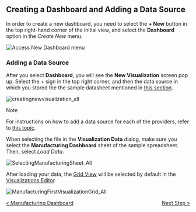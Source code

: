 ## Creating a Dashboard and Adding a Data Source

In order to create a new dashboard, you need to select the **+ New**
button in the top right-hand corner of the initial view, and select the
**Dashboard** option in the *Create New* menu.

![Access New Dashboard menu](images/create-new-dashboard.png)

### Adding a Data Source

After you select **Dashboard**, you will see the **New Visualization**
screen pop up. Select the + sign in the top right corner, and then the
data source in which you stored the the sample datasheet mentioned in
[this section](~/en/dashboard-tutorials/finance-dashboard/index.html#sample-datasheet).

![creatingnewvisualization\_all](images/creating-new-visualization.png)

>[!NOTE]
>For instructions on how to add a data source for each of the providers, refer to [this topic](~/en/datasources/data-sources.md).

When selecting the file in the **Visualization Data** dialog, make sure you select the **Manufacturing Dashboard** sheet of the sample
spreadsheet. Then, select *Load Data*.

![SelectingManufacturingSheet\_All](images/SelectingManufacturingSheet_All.png)

After loading your data, the [Grid View](~/en/data-visualizations/grid-view.md) will be selected by
default in the [Visualizations Editor](~/en/data-visualizations/visualizations-editor.md).

![ManufacturingFirstVisualizationGrid\_All](images/ManufacturingFirstVisualizationGrid_All.png)

<style>
.previous {
    text-align: left
}

.next {
    float: right
}

</style>

<a href="dashboard-tutorial.md" class="previous">&laquo; Manufacturing Dashboard</a>
<a href="selecting-data-visualization.md" class="next">Next Step &raquo;</a>